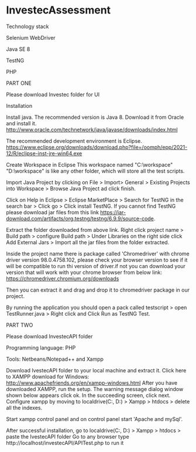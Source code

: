 # InvestecAssessment
Technology stack

Selenium WebDriver

Java SE 8

TestNG

PHP

PART ONE

Please download Investec folder for UI

Installation

Install java. The recommended version is Java 8. Download it from Oracle and install it.
http://www.oracle.com/technetwork/java/javase/downloads/index.html

The recommended development environment is Eclipse.
https://www.eclipse.org/downloads/download.php?file=/oomph/epp/2021-12/R/eclipse-inst-jre-win64.exe 

Create Workspace in Eclipse
This workspace named "C:\workspace" "D:\workspace" is like any other folder, which will store all the test scripts.

Import Java Project by clicking on File > Import> General > Existing Projects into Workspace > Browse Java Project ad click finish.

Click on Help in Eclipse > Eclipse MarketPlace > Search for TestNG in the search bar > Click go > Click install TestNG.
If you cannot find TestNG please download jar files from this link https://jar-download.com/artifacts/org.testng/testng/6.9.9/source-code.

Extract the folder downloaded from above link.
Right click project name > Build path > configure Build path > Under Libraries on the right side click Add External Jars > Import all the jar files from the folder extracted.

Inside the project name there is package called 'Chromedriver' with chrome driver version 98.0.4758.102, please check your browser version to see if it will be compatible to run thi version of driver.if not you can download your version that will work with your chrome browser from below link:
https://chromedriver.chromium.org/downloads

Then you can extract it and drag and drop it to chromedriver package in our project.

By running the application you should open a pack called testscript > open TestRunner.java > Right click and Click Run as TestNG Test.

PART TWO

Please download InvestecAPI folder

Programming language: PHP

Tools: Netbeans/Notepad++ and Xampp

Download IvestecAPI folder to your local machine and extract it.
Click here to XAMPP download for Windows: http://www.apachefriends.org/en/xampp-windows.html
After you have downloaded XAMPP, run the setup. The warning message dialog window shown below appears click ok.
In the succeeding screen, click next.
Configure xampp by moving to localdrive(C:, D:) > Xampp > htdocs > delete all the indexes.

Start xampp control panel and on control panel start 'Apache and mySql'.

After successful installation, go to localdrive(C:, D:) > Xampp > htdocs > paste the IvestecAPI folder
Go to any browser type http://localhost/investecAPI/APITest.php to run it

